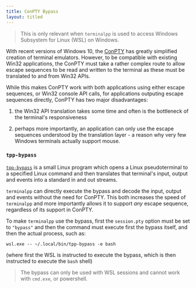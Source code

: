 ```yaml
---
title: ConPTY Bypass
layout: titled
---
```


> This is only relevant when `terminalpp` is used to access Windows Subsystem for Linux (WSL) on Windows. 

With recent versions of Windows 10, the [ConPTY](https://devblogs.microsoft.com/commandline/windows-command-line-introducing-the-windows-pseudo-console-conpty/) has greatly simplified creation of terminal emulators. However, to be compatible with existing Win32 applications, the ConPTY must take a rather complex route to allow escape sequences to be read and written to the terminal as these must be translated to and from Win32 APIs. 

While this makes ConPTY work with both applications using either escape sequences, or Win32 console API calls, for applications outputing escape sequences directly, ConPTY has two major disadvantages:

1. the Win32 API translation takes some time and often is the bottleneck of the terminal's responsiveness

2. perhaps more importantly, an application can only use the escape sequences understood by the translation layer - a reason why very few Windows terminals actually support mouse. 

### `tpp-bypass`

[`tpp-bypass`](https://github.com/terminalpp/terminalpp/tree/master/tpp-bypass) is a small Linux program which opens a Linux pseudoterminal to a specified Linux command and then translates that terminal's input, output and events into a standard in and out streams. 

`terminalpp` can directly execute the bypass and decode the input, output and events without the need for ConPTY. This both increases the speed of `terminalpp` and more importantly allows it to support *any* escape sequence, regardless of its support in ConPTY. 

To make `terminalpp` use the bypass, first the `session.pty` option must be set to `"bypass"` and then the command must execute first the bypass itself, and then the actual process, such as:

    wsl.exe -- ~/.local/bin/tpp-bypass -e bash

(where first the WSL is instructed to execute the bypass, which is then instructed to execute the `bash` shell)

> The bypass can only be used with WSL sessions and cannot work with `cmd.exe`, or powershell.
